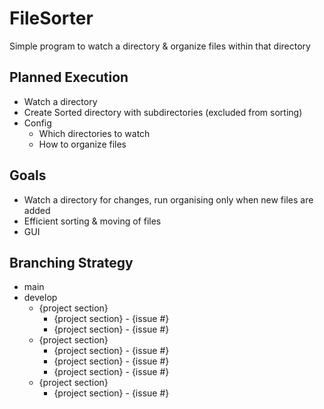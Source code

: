 # FileSorter
Simple program to watch a directory &amp; organize files within that directory

## Planned Execution
- Watch a directory
- Create Sorted directory with subdirectories (excluded from sorting)
- Config
    - Which directories to watch
    - How to organize files

## Goals
- Watch a directory for changes, run organising only when new files are added
- Efficient sorting & moving of files
- GUI

## Branching Strategy
- main
- develop
    - {project section}
        - {project section} - {issue #}
        - {project section} - {issue #}
    - {project section}
        - {project section} - {issue #}
        - {project section} - {issue #}
        - {project section} - {issue #}
    - {project section}
        - {project section} - {issue #}